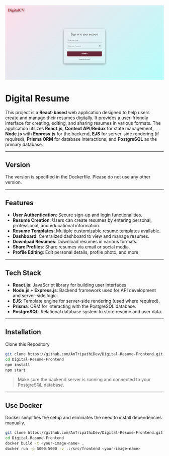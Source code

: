 

![Digital Resume Preview](./Frontend/src/Assets/Images/ReadmeImage.png)

# Digital Resume

This project is a **React-based** web application designed to help users create and manage their resumes digitally. It provides a user-friendly interface for creating, editing, and sharing resumes in various formats. The application utilizes **React.js**, **Context API/Redux** for state management, **Node.js** with **Express.js** for the backend, **EJS** for server-side rendering (if required), **Prisma ORM** for database interactions, and **PostgreSQL** as the primary database.

---

## Version

The version is specified in the Dockerfile. Please do not use any other version.

---

## Features

- **User Authentication**: Secure sign-up and login functionalities.
- **Resume Creation**: Users can create resumes by entering personal, professional, and educational information.
- **Resume Templates**: Multiple customizable resume templates available.
- **Dashboard**: Centralized dashboard to view and manage resumes.
- **Download Resumes**: Download resumes in various formats.
- **Share Profiles**: Share resumes via email or social media.
- **Profile Editing**: Edit personal details, profile photo, and more.

---

## Tech Stack

- **React.js**: JavaScript library for building user interfaces.
- **Node.js + Express.js**: Backend framework used for API development and server-side logic.
- **EJS**: Template engine for server-side rendering (used where required).
- **Prisma**: ORM for interacting with the PostgreSQL database.
- **PostgreSQL**: Relational database system to store resume and user data.

---

## Installation

Clone this Repository

```bash
git clone https://github.com/AmTripathiDev/Digital-Resume-Frontend.git
cd Digital-Resume-Frontend
npm install
npm start
```

> Make sure the backend server is running and connected to your PostgreSQL database.

---

## Use Docker

Docker simplifies the setup and eliminates the need to install dependencies manually.

```bash
git clone https://github.com/AmTripathiDev/Digital-Resume-Frontend.git
cd Digital-Resume-Frontend
docker build -t <your-image-name> .
docker run -p 5000:5000 -v .:/src/frontend <your-image-name>
```


